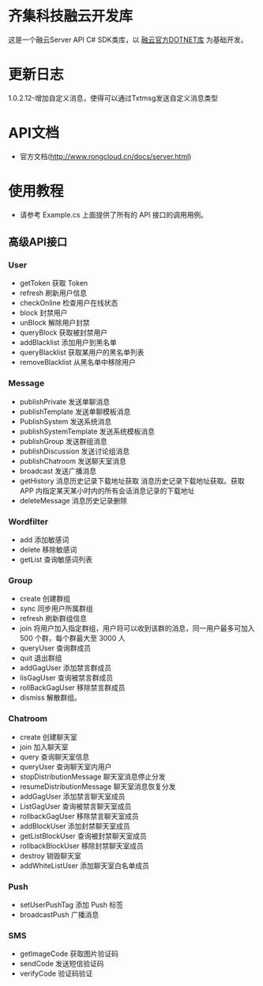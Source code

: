 齐集科技融云开发库
=================
这是一个融云Server API C# SDK类库，以
[融云官方DOTNET库](https://github.com/rongcloud/server-sdk-dotnet) 为基础开发。

# 更新日志

1.0.2.12-增加自定义消息，使得可以通过Txtmsg发送自定义消息类型

# API文档
- 官方文档(http://www.rongcloud.cn/docs/server.html)

# 使用教程

- 请参考 Example.cs 上面提供了所有的 API 接口的调用用例。

## 高级API接口
### User
- getToken  获取 Token
- refresh  刷新用户信息
- checkOnline  检查用户在线状态
- block  封禁用户
- unBlock  解除用户封禁
- queryBlock  获取被封禁用户
- addBlacklist  添加用户到黑名单
- queryBlacklist  获取某用户的黑名单列表
- removeBlacklist  从黑名单中移除用户

### Message
- publishPrivate  发送单聊消息
- publishTemplate  发送单聊模板消息
- PublishSystem  发送系统消息
- publishSystemTemplate  发送系统模板消息
- publishGroup  发送群组消息
- publishDiscussion  发送讨论组消息
- publishChatroom  发送聊天室消息
- broadcast  发送广播消息
- getHistory  消息历史记录下载地址获取 消息历史记录下载地址获取。获取 APP 内指定某天某小时内的所有会话消息记录的下载地址
- deleteMessage  消息历史记录删除

### Wordfilter
- add  添加敏感词
- delete  移除敏感词
- getList  查询敏感词列表

### Group
- create  创建群组
- sync  同步用户所属群组
- refresh  刷新群组信息
- join  将用户加入指定群组，用户将可以收到该群的消息，同一用户最多可加入 500 个群，每个群最大至 3000 人
- queryUser  查询群成员
- quit  退出群组
- addGagUser  添加禁言群成员
- lisGagUser  查询被禁言群成员
- rollBackGagUser  移除禁言群成员
- dismiss  解散群组。

### Chatroom
- create  创建聊天室
- join  加入聊天室
- query  查询聊天室信息
- queryUser  查询聊天室内用户
- stopDistributionMessage  聊天室消息停止分发
- resumeDistributionMessage  聊天室消息恢复分发
- addGagUser  添加禁言聊天室成员
- ListGagUser  查询被禁言聊天室成员
- rollbackGagUser  移除禁言聊天室成员
- addBlockUser  添加封禁聊天室成员
- getListBlockUser  查询被封禁聊天室成员
- rollbackBlockUser  移除封禁聊天室成员
- destroy  销毁聊天室
- addWhiteListUser  添加聊天室白名单成员

### Push
- setUserPushTag  添加 Push 标签
- broadcastPush  广播消息

### SMS
- getImageCode  获取图片验证码
- sendCode  发送短信验证码
- verifyCode  验证码验证